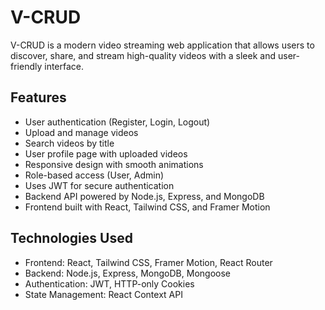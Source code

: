 # V-CRUD

V-CRUD is a modern video streaming web application that allows users to discover, share, and stream high-quality videos with a sleek and user-friendly interface.

## Features

- User authentication (Register, Login, Logout)
- Upload and manage videos
- Search videos by title
- User profile page with uploaded videos
- Responsive design with smooth animations
- Role-based access (User, Admin)
- Uses JWT for secure authentication
- Backend API powered by Node.js, Express, and MongoDB
- Frontend built with React, Tailwind CSS, and Framer Motion

## Technologies Used

- Frontend: React, Tailwind CSS, Framer Motion, React Router
- Backend: Node.js, Express, MongoDB, Mongoose
- Authentication: JWT, HTTP-only Cookies
- State Management: React Context API
